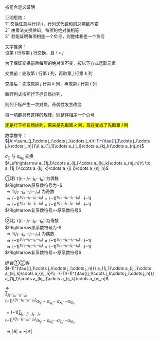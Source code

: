 按组合定义证明  
  
证明思路：  
$1^\circ$  交换任意两行(列)，行列式代数和的总项数不变  
$2^\circ$  由乘法交换律知，每项的绝对值相等  
$3^\circ$  若能证明每项相差一个负号，则整体相差一个负号  
  
文字推演：  
设第 $i$ 行与第 $j$ 行交换，且 $i<j$  
  
为了保证交换前后每项的绝对值不变，按以下方式选取元素  
  
交换前：先取第 $i$ 行第 $l$ 列，再取第 $j$ 行第 $k$ 列  
  
交换后：先取原第 $j$ 行第 $k$ 列，再取第 $i$ 行第 $l$ 列  
  
新行列式按照行下标自然排列，  
  
则列下标产生一次对换，奇偶性发生改变  
  
每一项都具有这样的规律，则整体相差一个负号  
  
<mark>还是行下标自然排列，原来是先取第 $k$ 列，现在变成了先取第 $l$ 列</mark>  
  
数学推导：  
$|A|=\sum_{j_1\cdots j_i\cdots j_k\cdots j_n}(-1)^{\tau{(j_1\cdots j_i\cdots j_k\cdots j_n)}}\\\ a_{1j_1}\cdots a_{ij_i}\cdots a_{kj_k}\cdots a_{nj_n}$  
  
$a_{ij_i}$ 与 $a_{kj_k}$ 交换  
$\Leftrightarrow a_{1j_1}\cdots a_{ij_i}\cdots a_{kj_k}\cdots a_{nj_n}\\\ \to  
a_{1j_1}\cdots a_{kj_k}\cdots a_{ij_i}\cdots a_{nj_n}$  
  
①若 $\tau{(j_1\cdots j_i\cdots j_k\cdots j_n)}$ 为偶数  
$\Rightarrow原系数符号为+$  
$\Rightarrow\tau{(j_1\cdots j_k\cdots j_i\cdots j_n)}$ 为奇数  
$\Rightarrow(-1)^{\tau{(j_1\cdots j_i\cdots j_k\cdots j_n)}}=(-1)^{\tau{(j_1\cdots j_k\cdots j_i\cdots j_n)}}\cdot(-1)$  
$\Rightarrow(-1)^{\tau{(j_1\cdots j_k\cdots j_i\cdots j_n)}}=(-1)^{\tau{(j_1\cdots j_i\cdots j_k\cdots j_n)}}\cdot(-1)$  
$\Rightarrow新系数符号=-原系数符号$  
  
②若 $\tau{(j_1\cdots j_i\cdots j_k\cdots j_n)}$ 为奇数  
$\Rightarrow原系数符号为-$  
$\Rightarrow\tau{(j_1\cdots j_k\cdots j_i\cdots j_n)}$ 为偶数  
$\Rightarrow(-1)^{\tau{(j_1\cdots j_i\cdots j_k\cdots j_n)}}=(-1)^{\tau{(j_1\cdots j_k\cdots j_i\cdots j_n)}}\cdot(-1)$  
$\Rightarrow(-1)^{\tau{(j_1\cdots j_k\cdots j_i\cdots j_n)}}=(-1)^{\tau{(j_1\cdots j_i\cdots j_k\cdots j_n)}}\cdot(-1)$  
$\Rightarrow新系数符号=-原系数符号$  
  
综合①②得  
$(-1)^{\tau{(j_1\cdots j_k\cdots j_i\cdots j_n)}} a_{1j_1}\cdots a_{ij_i}\cdots a_{kj_k}\cdots a_{nj_n}\\\  
=(-1)(-1)^{\tau{(j_1\cdots j_k\cdots j_i\cdots j_n)}} a_{1j_1}\cdots a_{kj_i}\cdots a_{ij_k}\cdots a_{nj_n}$  
  
$\Rightarrow$  
$\sum_{j_1\cdots j_k\cdots j_i\cdots j_n}$  
$(-1)^{\tau{(j_1\cdots j_k\cdots j_i\cdots j_n)}} a_{1j_1}\cdots a_{ij_k}\cdots a_{kj_i}\cdots a_{nj_n}$  
  
$=(-1)\sum_{j_1\cdots j_i\cdots j_k\cdots j_n}$  
$(-1)^{\tau{(j_1\cdots j_i\cdots j_k\cdots j_n)}}  a_{1j_1}\cdots a_{kj_i}\cdots a_{ij_k}\cdots a_{nj_n}$  
  
$\Rightarrow|B|=-|A|$  
